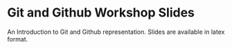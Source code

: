 # Git and Github Workshop Slides

An Introduction to Git and Github representation. Slides are available in latex format.
